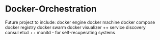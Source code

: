 # Docker-Orchestration
Future project to include: 
docker engine 
docker machine 
docker compose 
docker registry 
docker swarm 
docker visualizer
++
service discovery 
consul 
etcd 
++
monitd - for self-recuperating systems
